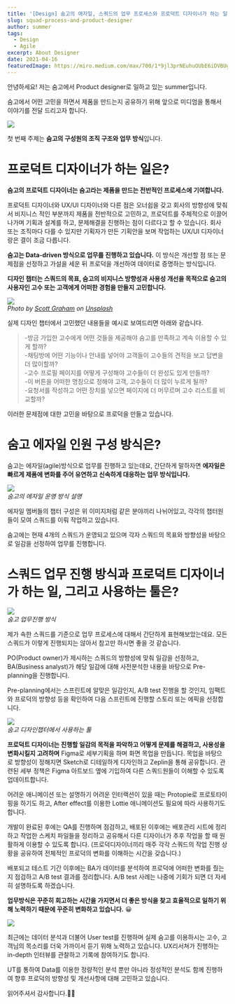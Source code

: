 ```yaml
---
title: '[Design] 숨고의 애자일, 스쿼드의 업무 프로세스와 프로덕트 디자이너가 하는 일'
slug: squad-process-and-product-designer
author: summer
tags:
  - Design
  - Agile
excerpt: About Designer
date: 2021-04-16
featuredImage: https://miro.medium.com/max/700/1*9jl3prNEuhuOUbE6iDVBUg.jpeg
---
```


안녕하세요! 저는 숨고에서 Product designer로 일하고 있는 summer입니다.

숨고에서 어떤 고민을 하면서 제품을 만드는지 공유하기 위해 앞으로 미디엄을 통해서 이야기를 전달 드리고자 합니다.

![](https://miro.medium.com/max/700/1*9jl3prNEuhuOUbE6iDVBUg.jpeg)

첫 번째 주제는 **숨고의 구성원의 조직 구조와 업무 방식**입니다.

# 프로덕트 디자이너가 하는 일은?

**숨고의 프로덕트 디자이너는 숨고라는 제품을 만드는 전반적인 프로세스에 기여합니다.**

프로덕트 디자이너와 UX/UI 디자이너와 다른 점은 오너쉽을 갖고 회사의 방향성에 맞춰서 비지니스 적인 부분까지 제품을 전반적으로 고민하고, 프로덕트를 주체적으로 이끌어나가며 기획과 설계를 하고, 문제해결을 진행하는 점이 다르다고 할 수 있습니다. 회사 또는 조직마다 다를 수 있지만 기획자가 만든 기획안을 보며 작업하는 UX/UI 디자이너랑은 결이 조금 다릅니다.

**숨고는 Data-driven 방식으로 업무를 진행하고 있습니다.** 이 방식은 개선할 점 또는 문제점을 선정하고 가설을 세운 뒤 프로덕을 개선하여 데이터로 증명하는 방식입니다.

**디자인 챕터는 스쿼드의 목표, 숨고의 비지니스 방향성과 사용성 개선을 목적으로 숨고의 사용자인 고수 또는 고객에게 어떠한 경험을 만들지 고민합니다.**

![](https://miro.medium.com/max/700/0*7CZdtt4PH8RbErNz)  
_Photo by <u>[Scott Graham](https://unsplash.com/@homajob?utm_source=medium&utm_medium=referral)</u> on <u>[Unsplash](https://unsplash.com/?utm_source=medium&utm_medium=referral)</u>_

실제 디자인 챕터에서 고민했던 내용들을 예시로 보여드리면 아래와 같습니다.

> -방금 가입한 고수에게 어떤 것들을 제공해야 숨고를 만족하고 계속 이용할 수 있게 할까?<br> -채팅방에 어떤 기능이나 안내를 넣어야 고객들이 고수들의 견적을 보고 답변을 더 많이할까?<br>-고수 프로필 페이지를 어떻게 구성해야 고수들이 더 완성도 있게 만들까?<br>-이 버튼을 어떠한 명칭으로 정해야 고객, 고수들이 더 많이 누르게 될까?<br>-요청서를 작성하고 어떤 장치를 넣으면 페이지에 더 머무르며 고수 리스트를 비교할까?

이러한 문제점에 대한 고민을 바탕으로 프로덕을 만들고 있습니다.

# 숨고 에자일 인원 구성 방식은?

숨고는 에자일(agile)방식으로 업무를 진행하고 있는데요, 간단하게 말하자면 **에자일은 빠르게 제품에 변화를 주어 유연하고 신속하게 대응하는 업무 방식입니다.**

![](https://miro.medium.com/max/700/1*KA1twyph7TgmcskqJOV7NA.jpeg)  
_숨고의 에자일 운영 방식 설명_

에자일 멤버들의 챕터 구성은 위 이미지처럼 같은 분야끼리 나뉘어있고, 각각의 챕터원들이 모여 스쿼드를 이뤄 작업하고 있습니다.

숨고에는 현재 4개의 스쿼드가 운영되고 있으며 각자 스쿼드의 목표와 방향성을 바탕으로 일감을 선정하여 업무를 진행합니다.

# 스쿼드 업무 진행 방식과 프로덕트 디자이너가 하는 일, 그리고 사용하는 툴은?

![](https://miro.medium.com/max/700/1*vU8k5hBxEkVMpy3a5lLwwA.jpeg)  
_숨고 업무진행 방식_

제가 속한 스쿼드를 기준으로 업무 프로세스에 대해서 간단하게 표현해보았는데요. 모든 스쿼드가 이렇게 진행되지는 않아서 참고만 하시면 좋을 것 같습니다.

PO(Product owner)가 제시하는 스쿼드의 방향성에 맞춰 일감을 선정하고, BA(Business analyst)가 해당 일감에 대해 사전분석한 내용을 바탕으로 Pre-planning을 진행합니다.

Pre-planning에서는 스프린트에 알맞은 일감인지, A/B test 진행을 할 것인지, 임팩트와 프로덕의 방향성 등을 확인하여 다음 스프린트에 진행할 스토리 또는 에픽을 선정합니다.

![](https://miro.medium.com/max/700/1*PSKfLsLjLoy1ggt-fJnonw.jpeg)  
_숨고 디자인챕터에서 사용하는 툴_

**프로덕트 디자이너는 진행할 일감의 목적을 파악하고 어떻게 문제를 해결하고, 사용성을 변화시킬지 고려하며** Figma로 세부기획을 하며 화면 목업을 만듭니다. 목업을 바탕으로 방향성이 정해지면 Sketch로 디테일하게 디자인하고 Zeplin을 통해 공유합니다. 관련된 세부 정책은 Figma 아트보드 옆에 기입하여 다른 스쿼드원들이 이해할 수 있도록 업데이트합니다.

어려운 애니메이션 또는 설명하기 어려운 인터랙션이 있을 때는 Protopie로 프로토타이핑을 하기도 하고, After effect를 이용한 Lottie 애니메이션도 필요에 따라 사용하기도 합니다.

개발이 완료된 후에는 QA를 진행하며 점검하고, 배포된 이후에는 배포관리 시트에 정리하고 작업한 스케치 파일들을 정리하고 공유해서 다른 디자이너가 추후 작업을 할 때 원활하게 이용할 수 있도록 합니다. (프로덕디자이너끼리 매주 각각 스쿼드의 작업 진행 상황을 공유하여 전체적인 프로덕의 변화를 이해하는 시간을 갖습니다.)

배포되고 테스트 기간 이후에는 BA가 데이터를 분석하여 프로덕에 어떠한 변화를 줬는지 점검하고 A/B test 결과를 정리합니다. A/B test 사례는 나중에 기회가 되면 더 자세히 설명하도록 하겠습니다.

**업무방식은 꾸준히 회고하는 시간을 가지면서 더 좋은 방식을 찾고 효율적으로 일하기 위해 노력하기 때문에 꾸준히 변화하고 있습니다.** 😀

![](https://miro.medium.com/max/700/1*qNs5BleKG2_5tbpBGgGSDA.jpeg)

최근에는 데이터 분석과 더불어 User test를 진행하며 실제 숨고를 이용하시는 고수, 고객님의 목소리를 더욱 가까이서 듣기 위해 노력하고 있습니다. UX리서쳐가 진행하는 in-depth 인터뷰를 관찰하고 기록에 참여하기도 합니다.

UT를 통하여 Data를 이용한 정량적인 분석 뿐만 아니라 정성적인 분석도 함께 진행하여 향후 프로덕의 방향성 및 개선사항에 대해 고민하고 있습니다.

읽어주셔서 감사합니다.🙇‍♀️
